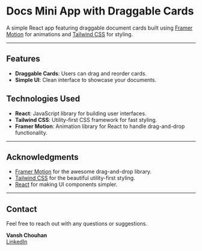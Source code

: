 # Docs Mini App with Draggable Cards

A simple React app featuring draggable document cards built using [Framer Motion](https://www.framer.com/motion/) for animations and [Tailwind CSS](https://tailwindcss.com/) for styling.

---

## Features
- **Draggable Cards**: Users can drag and reorder cards.
- **Simple UI**: Clean interface to showcase your documents.

## Technologies Used
- **React**: JavaScript library for building user interfaces.
- **Tailwind CSS**: Utility-first CSS framework for fast styling.
- **Framer Motion**: Animation library for React to handle drag-and-drop functionality.

---

## Acknowledgments
- [Framer Motion](https://www.framer.com/motion/) for the awesome drag-and-drop library.
- [Tailwind CSS](https://tailwindcss.com/) for the beautiful utility-first styling.
- [React](https://reactjs.org/) for making UI components simpler.

---

## Contact

Feel free to reach out with any questions or suggestions.

**Vansh Chouhan**  
[LinkedIn](https://www.linkedin.com/in/vanshchouhan/)

